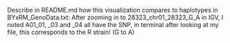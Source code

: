 Describe in README.md how this visualization compares to haplotypes in BYxRM_GenoData.txt: 
After zooming in to 28323_chr01_28323_G_A in IGV, I noted A01_01, _03 and _04 all have the SNP, in terminal after looking at my file, this corresponds to the R strain! (G to A)